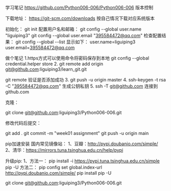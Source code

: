 学习笔记
https://github.com/Python006-006/Python006-006
版本控制

下载地址：
https://git-scm.com/downloads
按自己情况下载对应系统版本

初始化：
git init
配置用户名和邮箱：
git config --global user.name "liguiping3"
git config --global user.email "395584472@qq.com"
检查配置结果：
git config --global --list
显示如下：
user.name=liguiping3
user.email=395584472@qq.com



做个笔记
1.https方式可以使用命令将密码保存到本地
  git config --global credential.helper store
2. git remote add origin git@github.com:liguiping3/learn_git.git

git remote 验证是否添加成功
3. git push -u origin master
4. ssh-keygen -t rsa -C "395584472@qq.com" 生成公钥私钥
5. ssh -T git@github.com 连接到github.com


克隆：

git clone git@github.com:liguiping3/Python006-006.git

修改代码后提交：

 git add .
git commit -m "week01 assignment"
git push -u origin main


pip加速安装
国内常见镜像站：
1、豆瓣：http://pypi.doubanio.com/simple/
2、清华：https://mirrors.tuna.tsinghua.edu.cn/help/pypi

升级pip:
1、方法一：
pip install -i https://pypi.tuna.tsinghua.edu.cn/simple pip -U
方法二：
pip config set global.index-url http://pypi.doubanio.com/simple/
pip install pip -U














git clone git@github.com:liguiping3/Python006-006.git
